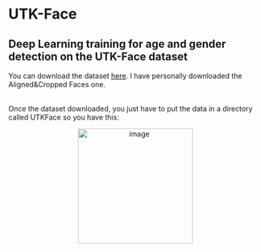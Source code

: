 # UTK-Face
## Deep Learning training for age and gender detection on the UTK-Face dataset

You can download the dataset [here](https://susanqq.github.io/UTKFace/).
I have personally downloaded the Aligned&Cropped Faces one.


<br>
Once the dataset downloaded, you just have to put the data in a directory called UTKFace so you have this:
<p align="center">
  <img width="228" alt="image" src="https://github.com/MiloFournier/UTK-Face/assets/132404970/365566d4-ad87-4d63-93d5-ee5b55f0355b">
</p>

